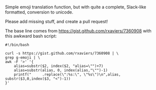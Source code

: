 Simple emoji translation function, but with quite a complete, Slack-like formatted, conversion to unicode.

Please add missing stuff, and create a pull request!

The base line comes from https://gist.github.com/rxaviers/7360908 with this awkward bash script:

```
#!/bin/bash

curl -s https://gist.github.com/rxaviers/7360908 | \
grep g-emoji | \
awk -F '>' '{
    alias=substr($2, index($2, "alias=\"")+7)
    alias=substr(alias, 0, index(alias,"\"")-1)
    printf("     .replace(\":%s:\", \"%s\")\n",alias, substr($3,0,index($3, "<")-1))
}'
```
